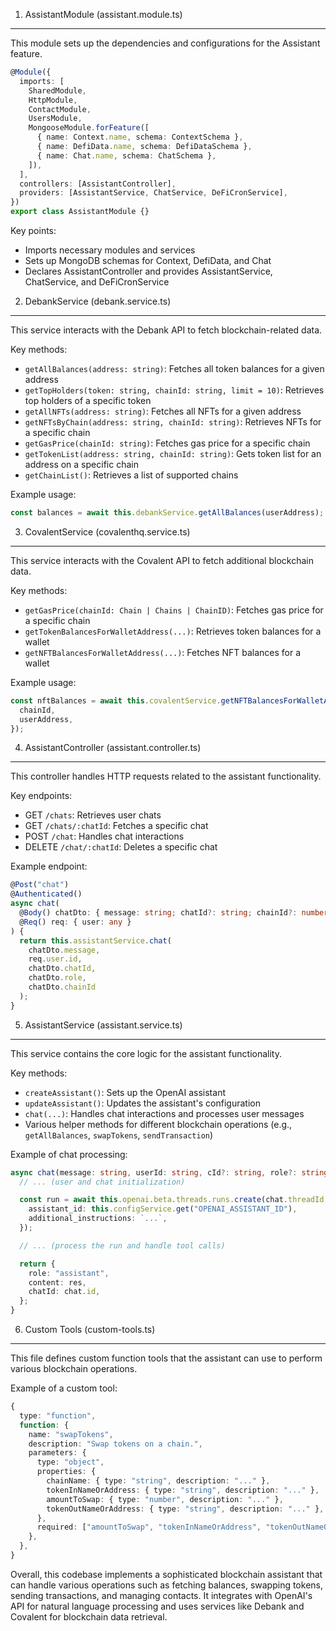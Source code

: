 1. AssistantModule (assistant.module.ts)
-------------------------------------------

This module sets up the dependencies and configurations for the Assistant feature.

```typescript
@Module({
  imports: [
    SharedModule,
    HttpModule,
    ContactModule,
    UsersModule,
    MongooseModule.forFeature([
      { name: Context.name, schema: ContextSchema },
      { name: DefiData.name, schema: DefiDataSchema },
      { name: Chat.name, schema: ChatSchema },
    ]),
  ],
  controllers: [AssistantController],
  providers: [AssistantService, ChatService, DeFiCronService],
})
export class AssistantModule {}
```

Key points:
- Imports necessary modules and services
- Sets up MongoDB schemas for Context, DefiData, and Chat
- Declares AssistantController and provides AssistantService, ChatService, and DeFiCronService

2. DebankService (debank.service.ts)
-------------------------------------------

This service interacts with the Debank API to fetch blockchain-related data.

Key methods:
- `getAllBalances(address: string)`: Fetches all token balances for a given address
- `getTopHolders(token: string, chainId: string, limit = 10)`: Retrieves top holders of a specific token
- `getAllNFTs(address: string)`: Fetches all NFTs for a given address
- `getNFTsByChain(address: string, chainId: string)`: Retrieves NFTs for a specific chain
- `getGasPrice(chainId: string)`: Fetches gas price for a specific chain
- `getTokenList(address: string, chainId: string)`: Gets token list for an address on a specific chain
- `getChainList()`: Retrieves a list of supported chains

Example usage:
```typescript
const balances = await this.debankService.getAllBalances(userAddress);
```

3. CovalentService (covalenthq.service.ts)
-------------------------------------------

This service interacts with the Covalent API to fetch additional blockchain data.

Key methods:
- `getGasPrice(chainId: Chain | Chains | ChainID)`: Fetches gas price for a specific chain
- `getTokenBalancesForWalletAddress(...)`: Retrieves token balances for a wallet
- `getNFTBalancesForWalletAddress(...)`: Fetches NFT balances for a wallet

Example usage:
```typescript
const nftBalances = await this.covalentService.getNFTBalancesForWalletAddress({
  chainId,
  userAddress,
});
```

4. AssistantController (assistant.controller.ts)
-------------------------------------------

This controller handles HTTP requests related to the assistant functionality.

Key endpoints:
- GET `/chats`: Retrieves user chats
- GET `/chats/:chatId`: Fetches a specific chat
- POST `/chat`: Handles chat interactions
- DELETE `/chat/:chatId`: Deletes a specific chat

Example endpoint:
```typescript
@Post("chat")
@Authenticated()
async chat(
  @Body() chatDto: { message: string; chatId?: string; chainId?: number; role?: string },
  @Req() req: { user: any }
) {
  return this.assistantService.chat(
    chatDto.message,
    req.user.id,
    chatDto.chatId,
    chatDto.role,
    chatDto.chainId
  );
}
```

5. AssistantService (assistant.service.ts)
-------------------------------------------

This service contains the core logic for the assistant functionality.

Key methods:
- `createAssistant()`: Sets up the OpenAI assistant
- `updateAssistant()`: Updates the assistant's configuration
- `chat(...)`: Handles chat interactions and processes user messages
- Various helper methods for different blockchain operations (e.g., `getAllBalances`, `swapTokens`, `sendTransaction`)

Example of chat processing:
```typescript
async chat(message: string, userId: string, cId?: string, role?: string, chainId?: number) {
  // ... (user and chat initialization)

  const run = await this.openai.beta.threads.runs.create(chat.threadId, {
    assistant_id: this.configService.get("OPENAI_ASSISTANT_ID"),
    additional_instructions: `...`,
  });

  // ... (process the run and handle tool calls)

  return {
    role: "assistant",
    content: res,
    chatId: chat.id,
  };
}
```

6. Custom Tools (custom-tools.ts)
-------------------------------------------

This file defines custom function tools that the assistant can use to perform various blockchain operations.

Example of a custom tool:
```typescript
{
  type: "function",
  function: {
    name: "swapTokens",
    description: "Swap tokens on a chain.",
    parameters: {
      type: "object",
      properties: {
        chainName: { type: "string", description: "..." },
        tokenInNameOrAddress: { type: "string", description: "..." },
        amountToSwap: { type: "number", description: "..." },
        tokenOutNameOrAddress: { type: "string", description: "..." },
      },
      required: ["amountToSwap", "tokenInNameOrAddress", "tokenOutNameOrAddress", "chainName"],
    },
  },
}
```

Overall, this codebase implements a sophisticated blockchain assistant that can handle various operations such as fetching balances, swapping tokens, sending transactions, and managing contacts. It integrates with OpenAI's API for natural language processing and uses services like Debank and Covalent for blockchain data retrieval.
